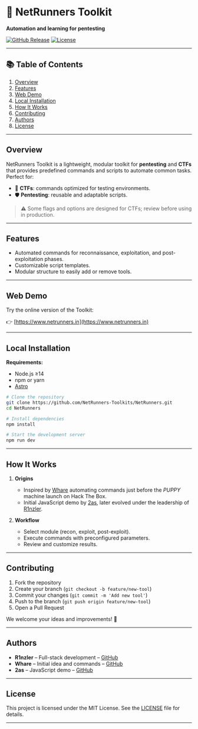 # 🚀 NetRunners Toolkit

**Automation and learning for pentesting**

[![GitHub Release](https://img.shields.io/github/v/release/NetRunners-Toolkits/NetRunners)](https://github.com/NetRunners-Toolkits/NetRunners/releases)
[![License](https://img.shields.io/github/license/NetRunners-Toolkits/NetRunners)](https://github.com/NetRunners-Toolkits/NetRunners/blob/main/LICENSE)
&#x20;

---

## 📚 Table of Contents

1. [Overview](#overview)
2. [Features](#features)
3. [Web Demo](#web-demo)
4. [Local Installation](#local-installation)
5. [How It Works](#how-it-works)
6. [Contributing](#contributing)
7. [Authors](#authors)
8. [License](#license)

---

## Overview

NetRunners Toolkit is a lightweight, modular toolkit for **pentesting** and **CTFs** that provides predefined commands and scripts to automate common tasks. Perfect for:

- 🚩 **CTFs**: commands optimized for testing environments.
- 🛡️ **Pentesting**: reusable and adaptable scripts.

> ⚠️ Some flags and options are designed for CTFs; review before using in production.

---

## Features

- Automated commands for reconnaissance, exploitation, and post-exploitation phases.
- Customizable script templates.
- Modular structure to easily add or remove tools.

---

## Web Demo

Try the online version of the Toolkit:

👉 [https://www.netrunners.in](https://www.netrunners.in)

---

## Local Installation

**Requirements:**

- Node.js ≥14
- npm or yarn
- [Astro](https://docs.astro.build/en/install-and-setup/)

```bash
# Clone the repository
git clone https://github.com/NetRunners-Toolkits/NetRunners.git
cd NetRunners

# Install dependencies
npm install

# Start the development server
npm run dev
```

---

## How It Works

1. **Origins**

   - Inspired by [Whare](https://github.com/whare1) automating commands just before the *PUPPY* machine launch on Hack The Box.
   - Initial JavaScript demo by [2as](https://github.com/dos4s), later evolved under the leadership of [R1nzler](https://github.com/Marcejr117).

2. **Workflow**

   - Select module (recon, exploit, post-exploit).
   - Execute commands with preconfigured parameters.
   - Review and customize results.

---

## Contributing

1. Fork the repository
2. Create your branch (`git checkout -b feature/new-tool`)
3. Commit your changes (`git commit -m 'Add new tool'`)
4. Push to the branch (`git push origin feature/new-tool`)
5. Open a Pull Request

We welcome your ideas and improvements! 🙌

---

## Authors

- **R1nzler** – Full-stack development – [GitHub](https://github.com/Marcejr117)
- **Whare** – Initial idea and commands – [GitHub](https://github.com/whare1)
- **2as** – JavaScript demo – [GitHub](https://github.com/dos4s)

---

## License

This project is licensed under the MIT License. See the [LICENSE](LICENSE) file for details.

---

